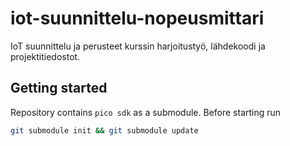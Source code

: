 # iot-suunnittelu-nopeusmittari
IoT suunnittelu ja perusteet kurssin harjoitustyö, lähdekoodi ja projektitiedostot.

## Getting started
Repository contains `pico sdk` as a submodule. Before starting run
```bash
git submodule init && git submodule update
```
